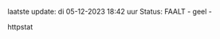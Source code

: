laatste update: 
di 05-12-2023 18:42   uur 
Status: FAALT - geel - 
<div class="service Y">httpstat</div>